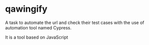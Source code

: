 # qawingify

A task to automate the url and check their test cases with the use of automation tool named Cypress.

It is a tool based on JavaScript